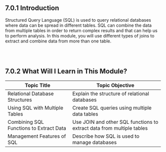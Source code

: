 ## 7.0.1 Introduction

Structured Query Language (SQL) is used to query relational databases where data can be spread in different tables. SQL can combine the data from multiple tables in order to return complex results and that can help us to perform analysis. In this module, you will use different types of joins to extract and combine data from more than one table.

<br/><br/>

## 7.0.2 What Will I Learn in This Module?

|Topic Title|Topic Objective|
|-----|-----|
|Relational Database Structures|Explain the structure of relational databases|
|Using SQL with Multiple Tables|Create SQL queries using multiple data tables|
|Combining SQL Functions to Extract Data|Use JOIN and other SQL functions to extract data from multiple tables|
|Management Features of SQL|Describe how SQL is used to manage databases|

<br/>